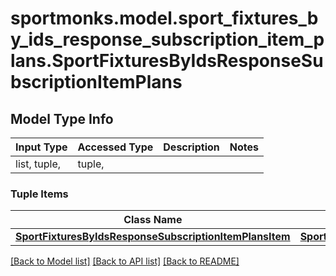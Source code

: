 # sportmonks.model.sport_fixtures_by_ids_response_subscription_item_plans.SportFixturesByIdsResponseSubscriptionItemPlans

## Model Type Info
Input Type | Accessed Type | Description | Notes
------------ | ------------- | ------------- | -------------
list, tuple,  | tuple,  |  | 

### Tuple Items
Class Name | Input Type | Accessed Type | Description | Notes
------------- | ------------- | ------------- | ------------- | -------------
[**SportFixturesByIdsResponseSubscriptionItemPlansItem**](SportFixturesByIdsResponseSubscriptionItemPlansItem.md) | [**SportFixturesByIdsResponseSubscriptionItemPlansItem**](SportFixturesByIdsResponseSubscriptionItemPlansItem.md) | [**SportFixturesByIdsResponseSubscriptionItemPlansItem**](SportFixturesByIdsResponseSubscriptionItemPlansItem.md) |  | 

[[Back to Model list]](../../README.md#documentation-for-models) [[Back to API list]](../../README.md#documentation-for-api-endpoints) [[Back to README]](../../README.md)

